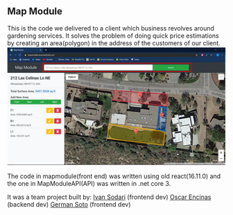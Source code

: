 ## Map Module
This is the code we delivered to a client which business revolves around gardening services. It solves the problem of doing quick price estimations by creating an area(polygon) in the address of the customers of our client.
![Image of the working code](MapModule1.png)

The code in mapmodule(front end) was written using old react(16.11.0) and the one in MapModuleAPI(API) was written in .net core 3.

It was a team project built by:
[Ivan Sodari](https://www.linkedin.com/in/ivan-sodari/) (frontend dev)
[Oscar Encinas](https://www.linkedin.com/in/oscar-ignacio-encinas-verduzco-849a861aa/) (backend dev)
[German Soto](https://www.linkedin.com/in/german-soto-bab8ab226/) (frontend dev)
